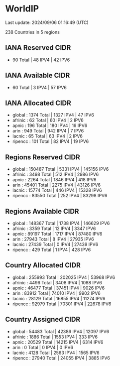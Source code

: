 # WorldIP

Last update: 2024/09/06 01:16:49 (UTC)

238 Countries in 5 regions

## IANA Reserved CIDR

- 90 Total | 48 IPV4 | 42 IPV6

## IANA Available CIDR

- 60 Total | 3 IPV4 | 57 IPV6

## IANA Allocated CIDR

- global : 1374 Total | 1327 IPV4 | 47 IPV6
- afrinic : 62 Total | 60 IPV4 | 2 IPV6
- apnic : 196 Total | 180 IPV4 | 16 IPV6
- arin : 949 Total | 942 IPV4 | 7 IPV6
- lacnic : 65 Total | 63 IPV4 | 2 IPV6
- ripencc : 101 Total | 82 IPV4 | 19 IPV6

## Regions Reserved CIDR

- global : 150487 Total | 5331 IPV4 | 145156 IPV6
- afrinic : 3498 Total | 512 IPV4 | 2986 IPV6
- apnic : 2264 Total | 1846 IPV4 | 418 IPV6
- arin : 45401 Total | 2275 IPV4 | 43126 IPV6
- lacnic : 15774 Total | 446 IPV4 | 15328 IPV6
- ripencc : 83550 Total | 252 IPV4 | 83298 IPV6

## Regions Available CIDR

- global : 148367 Total | 1738 IPV4 | 146629 IPV6
- afrinic : 3359 Total | 12 IPV4 | 3347 IPV6
- apnic : 89197 Total | 1717 IPV4 | 87480 IPV6
- arin : 27943 Total | 8 IPV4 | 27935 IPV6
- lacnic : 27439 Total | 0 IPV4 | 27439 IPV6
- ripencc : 429 Total | 1 IPV4 | 428 IPV6

## Country Allocated CIDR

- global : 255993 Total | 202025 IPV4 | 53968 IPV6
- afrinic : 4496 Total | 3408 IPV4 | 1088 IPV6
- apnic : 46477 Total | 37451 IPV4 | 9026 IPV6
- arin : 83912 Total | 74010 IPV4 | 9902 IPV6
- lacnic : 28129 Total | 16855 IPV4 | 11274 IPV6
- ripencc : 92979 Total | 70301 IPV4 | 22678 IPV6

## Country Assigned CIDR

- global : 54483 Total | 42386 IPV4 | 12097 IPV6
- afrinic : 1886 Total | 1553 IPV4 | 333 IPV6
- apnic : 20529 Total | 14215 IPV4 | 6314 IPV6
- arin : 0 Total | 0 IPV4 | 0 IPV6
- lacnic : 4128 Total | 2563 IPV4 | 1565 IPV6
- ripencc : 27940 Total | 24055 IPV4 | 3885 IPV6

